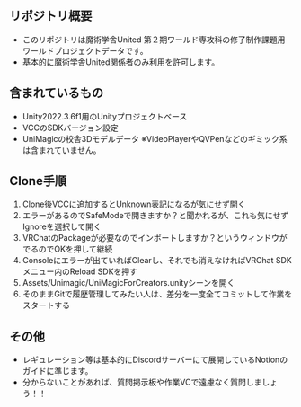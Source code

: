## リポジトリ概要
- このリポジトリは魔術学舎United 第２期ワールド専攻科の修了制作課題用ワールドプロジェクトデータです。
- 基本的に魔術学舎United関係者のみ利用を許可します。

## 含まれているもの
- Unity2022.3.6f1用のUnityプロジェクトベース
- VCCのSDKバージョン設定
- UniMagicの校舎3Dモデルデータ
※VideoPlayerやQVPenなどのギミック系は含まれていません。

## Clone手順
1. Clone後VCCに追加するとUnknown表記になるが気にせず開く
2. エラーがあるのでSafeModeで開きますか？と聞かれるが、これも気にせずIgnoreを選択して開く
3. VRChatのPackageが必要なのでインポートしますか？というウィンドウがでるのでOKを押して継続
4. Consoleにエラーが出ていればClearし、それでも消えなければVRChat SDKメニュー内のReload SDKを押す
5. Assets/Unimagic/UniMagicForCreators.unityシーンを開く
6. そのままGitで履歴管理してみたい人は、差分を一度全てコミットして作業をスタートする 

## その他
- レギュレーション等は基本的にDiscordサーバーにて展開しているNotionのガイドに準じます。
- 分からないことがあれば、質問掲示板や作業VCで遠慮なく質問しましょう！！